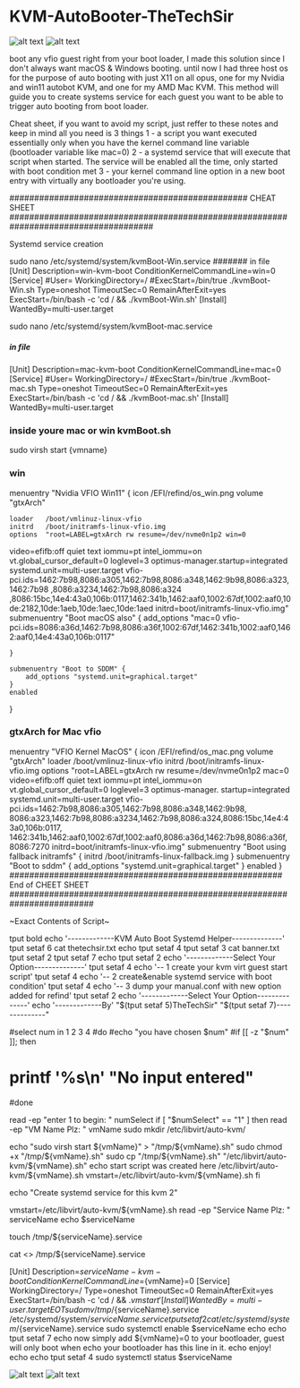 # KVM-AutoBooter-TheTechSir

![alt text](https://github.com/thetechsir/KVM-AutoBooter-TheTechSir/blob/main/color-banner.png)
![alt text](https://github.com/thetechsir/KVM-AutoBooter-TheTechSir/blob/main/kvm-autoboot.png)


boot any vfio guest right from your boot loader, I made this solution since I don't always want macOS &amp; Windows booting. until now I had three host os for the purpose of auto booting with just X11 on all opus, one for my Nvidia and win11 autobot KVM, and one for my AMD Mac KVM. This method will guide you to create systems service for each guest you want to be able to trigger auto booting from boot loader.


Cheat sheet, if you want to avoid my script, just reffer to these notes and keep in mind all you need is 3 things
1 - a script you want executed essentially only when you have the kernel command line variable (bootloader variable like mac=0)
2 - a systemd service that will execute that script when started. The service will be enabled all the time, only started with boot condition met
3 - your kernel command line option in a new boot entry with virtually any bootloader you're using. 

################################################    CHEAT SHEET    #####################################################################################

Systemd service creation

sudo nano /etc/systemd/system/kvmBoot-Win.service
####### in file 
[Unit]
Description=win-kvm-boot
ConditionKernelCommandLine=win=0
[Service]
#User=<user e.g. root>
WorkingDirectory=/
#ExecStart=/bin/true ./kvmBoot-Win.sh
Type=oneshot
TimeoutSec=0
RemainAfterExit=yes
ExecStart=/bin/bash -c 'cd / && ./kvmBoot-Win.sh'
[Install]
WantedBy=multi-user.target

sudo nano /etc/systemd/system/kvmBoot-mac.service
##### in file
[Unit]
Description=mac-kvm-boot
ConditionKernelCommandLine=mac=0
[Service]
#User=<user e.g. root>
WorkingDirectory=/
#ExecStart=/bin/true ./kvmBoot-mac.sh
Type=oneshot
TimeoutSec=0
RemainAfterExit=yes
ExecStart=/bin/bash -c 'cd / && ./kvmBoot-mac.sh'
[Install]
WantedBy=multi-user.target

### inside youre mac or win kvmBoot.sh
sudo virsh start {vmname} 


### win
menuentry "Nvidia VFIO Win11" {
     icon     /EFI/refind/os_win.png
    volume   "gtxArch"

    loader   /boot/vmlinuz-linux-vfio
    initrd   /boot/initramfs-linux-vfio.img
    options  "root=LABEL=gtxArch rw resume=/dev/nvme0n1p2 win=0 
video=efifb:off quiet text iommu=pt intel_iommu=on vt.global_cursor_default=0 loglevel=3 optimus-manager.startup=integrated 
systemd.unit=multi-user.target vfio-pci.ids=1462:7b98,8086:a305,1462:7b98,8086:a348,1462:9b98,8086:a323,1462:7b98
,8086:a3234,1462:7b98,8086:a324
,8086:15bc,14e4:43a0,106b:0117,1462:341b,1462:aaf0,1002:67df,1002:aaf0,10de:2182,10de:1aeb,10de:1aec,10de:1aed 
initrd=boot/initramfs-linux-vfio.img" 
  submenuentry "Boot macOS also" {
        add_options "mac=0 vfio-pci.ids=8086:a36d,1462:7b98,8086:a36f,1002:67df,1462:341b,1002:aaf0,1462:aaf0,14e4:43a0,106b:0117"
 
    }

    submenuentry "Boot to SDDM" {
        add_options "systemd.unit=graphical.target"
    }
    enabled
}


### gtxArch for Mac vfio
menuentry "VFIO Kernel MacOS" {
    icon     /EFI/refind/os_mac.png
    volume   "gtxArch"
    loader   /boot/vmlinuz-linux-vfio
    initrd   /boot/initramfs-linux-vfio.img
    options  "root=LABEL=gtxArch rw resume=/dev/nvme0n1p2 mac=0 
video=efifb:off quiet text iommu=pt intel_iommu=on vt.global_cursor_default=0 loglevel=3 optimus-manager.
startup=integrated systemd.unit=multi-user.target vfio-pci.ids=1462:7b98,8086:a305,1462:7b98,8086:a348,1462:9b98,
8086:a323,1462:7b98,8086:a3234,1462:7b98,8086:a324,8086:15bc,14e4:43a0,106b:0117,
1462:341b,1462:aaf0,1002:67df,1002:aaf0,8086:a36d,1462:7b98,8086:a36f,8086:7270 initrd=boot/initramfs-linux-vfio.img"
    submenuentry "Boot using fallback initramfs" {
        initrd /boot/initramfs-linux-fallback.img
    }
    submenuentry "Boot to sddm" {
        add_options "systemd.unit=graphical.target"
    }
    enabled
}
#######################################################    End of CHEET SHEET      #########################################################################


~Exact Contents of Script~

tput bold
echo  '-------------KVM Auto Boot Systemd Helper--------------'
tput setaf 6 
cat thetechsir.txt
echo
tput setaf 4
tput setaf 3
cat banner.txt
tput setaf 2
tput setaf 7
echo
tput setaf 2
echo  '-------------Select Your Option--------------'
tput setaf 4
echo  '-- 1 create your kvm virt guest start script'
tput setaf 4
echo '-- 2 create&enable systemd service with boot condition'
tput setaf 4
echo '-- 3 dump your manual.conf with new option added for refind'
tput setaf 2
echo  '-------------Select Your Option--------------'
echo  '-------------By' "$(tput setaf 5)TheTechSir" "$(tput setaf 7)--------------"


#select num in 1 2 3 4
#do 
#echo "you have chosen $num"
#if [[ -z "$num" ]]; then
#   printf '%s\n' "No input entered"
#done


read -ep "enter 1 to begin: " numSelect
if [ "$numSelect" == "1" ]
then
read -ep "VM Name Plz:  " vmName
sudo mkdir /etc/libvirt/auto-kvm/

echo "sudo virsh start ${vmName}" > "/tmp/${vmName}.sh"
sudo chmod +x "/tmp/${vmName}.sh"
sudo cp "/tmp/${vmName}.sh"  "/etc/libvirt/auto-kvm/${vmName}.sh"
echo start script was created here /etc/libvirt/auto-kvm/${vmName}.sh
vmstart=/etc/libvirt/auto-kvm/${vmName}.sh
fi

echo "Create systemd service for this kvm 2"

vmstart=/etc/libvirt/auto-kvm/${vmName}.sh
read -ep "Service Name Plz:  " serviceName
echo $serviceName

touch /tmp/${serviceName}.service

cat <<EOT >> /tmp/${serviceName}.service

[Unit]
Description=${serviceName}-kvm-boot
ConditionKernelCommandLine=${vmName}=0
[Service]
WorkingDirectory=/
Type=oneshot
TimeoutSec=0
RemainAfterExit=yes
ExecStart=/bin/bash -c 'cd / && .${vmstart}'
[Install]
WantedBy=multi-user.target
EOT
sudo mv /tmp/${serviceName}.service /etc/systemd/system/${serviceName}.service
tput setaf 2
cat /etc/systemd/system/${serviceName}.service
sudo systemctl enable $serviceName
echo 
echo 
tput setaf 7
echo now simply add ${vmName}=0 to your bootloader, guest will only boot when 
echo your bootloader has this line in it. 
echo enjoy!
echo 
echo
tput setaf 4
sudo systemctl status $serviceName







![alt text](https://github.com/thetechsir/KVM-AutoBooter-TheTechSir/blob/main/1.png)
![alt text](https://github.com/thetechsir/KVM-AutoBooter-TheTechSir/blob/main/2.png)
